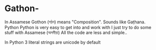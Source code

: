 # Gathon-
In Assamese Gothon (গঠন) means "Composition". Sounds like Gaṭhana.
Python  Python is very easy to get into and work with
I just try to do some stuff with Assamese (অসমীয়া)
All the code are less and simple..

In Python 3 literal strings are unicode by default  
